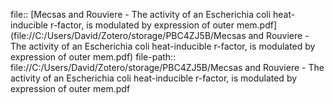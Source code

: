 file:: [Mecsas and Rouviere - The activity of an Escherichia coli heat-inducible r-factor, is modulated by expression of outer mem.pdf](file://C:/Users/David/Zotero/storage/PBC4ZJ5B/Mecsas and Rouviere - The activity of an Escherichia coli heat-inducible r-factor, is modulated by expression of outer mem.pdf)
file-path:: file://C:/Users/David/Zotero/storage/PBC4ZJ5B/Mecsas and Rouviere - The activity of an Escherichia coli heat-inducible r-factor, is modulated by expression of outer mem.pdf
